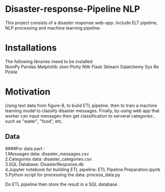# Disaster-response-Pipeline NLP
This project consists of a disaster response web-app. Include ELT pipeline, NLP processing and machine learning pipeline. 
# Installations 
 The following libraries meed to be installed  
NumPy
Pandas
Matplotlib
Json
Plotly
Nltk
Flask
Sklearn
Sqlalchemy
Sys
Re
Pickle
# Motivation
 Using text data from figure-8, to bulid ETL pipeline. then to train a machine learning model to classify disaster messages. Finally, by using web app that worker can input messages then get classification to serveral categories , such as "water", "food", etc.  
  
## Data 
   ####For data part :       
1.Messages data: disaster_messages.csv      
2.Categories data: disaster_categories.csv       
3.SQL Database: DisasterResponse.db      
4.Jupyter notebook for building ETL pipeline: ETL Pipeline Preparation.ipynb     
5.Python script for processing the data: process_data.py         
   
   Do ETL pipeline then store the result in a SQL database .
   
